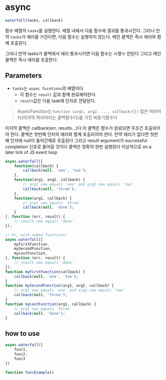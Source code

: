# async

```javascript
waterfall(tasks, callback)
```

함수 배열의 `tasks`를 실행한다. 배열 내에서 다음 함수에 결과를 통과시킨다.
그러나 만약 `tasks`가 에러를 가진다면, 다음 함수는 실행하지 않는다. 메인 콜백은 즉시 에러와 함께 호출된다.

그러나 만약 tasks가 콜백에서 에러 통과시키면 다음 함수는 시랳ㅇ 안된다
그리고 메인 콜백은 즉시 에러를 호출한다.

## Parameters

 - `tasks`는 `async fucntions`의 배열이다
	- 각 함수는 `result` 값과 함꼐 완료해야한다.
	- `result`값은 다음 task에 인자로 전달된다.

> AsyncFunction()
`function (arg1, arg2, ..., callback){})`
많은 파라미터(마지막 파라미터는 콜백함수다)를 가진 비동기함수다

마지막 콜백은 callback(err, results...)다.이 콜백은 함수가 완료되면 무조건 호출되어야 한다. 콜백은 첫번째 인자의 에러와 함꼐 호출되어야 한다.
만약 에러가 없다면 첫번째 인자에 null이 들어간채로 호출된다
그리고 result argument가 successful completion 신호로 들어갈 것이다
콜백은 정확히 한번 실행된다 이상적으로 on a later tick of JS event loop


```javascript
async.waterfall([
    function(callback) {
        callback(null, 'one', 'two');
    },
    function(arg1, arg2, callback) {
        // arg1 now equals 'one' and arg2 now equals 'two'
        callback(null, 'three');
    },
    function(arg1, callback) {
        // arg1 now equals 'three'
        callback(null, 'done');
    }
], function (err, result) {
    // result now equals 'done'
});

// Or, with named functions:
async.waterfall([
    myFirstFunction,
    mySecondFunction,
    myLastFunction,
], function (err, result) {
    // result now equals 'done'
});
function myFirstFunction(callback) {
    callback(null, 'one', 'two');
}
function mySecondFunction(arg1, arg2, callback) {
    // arg1 now equals 'one' and arg2 now equals 'two'
    callback(null, 'three');
}
function myLastFunction(arg1, callback) {
    // arg1 now equals 'three'
    callback(null, 'done');
}
```

## how to use

```javascript
async.waterfall([
    func1,
    func2,
    func3
])

function funcExample()
```
